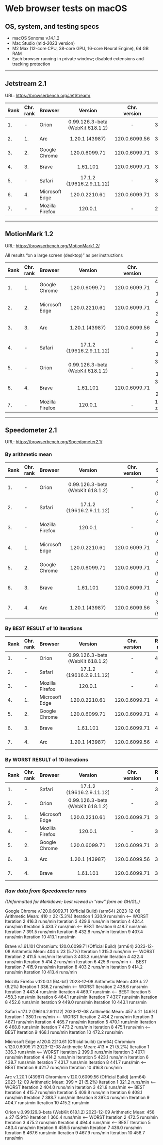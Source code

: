 # Web browser tests on macOS

## OS, system, and testing specs

- macOS Sonoma v.14.1.2
- Mac Studio (mid-2023 version)
- M2 Max (12-core CPU, 38-core GPU, 16-core Neural Engine), 64 GB RAM
- Each browser running in private window; disabled extensions and tracking protection

----

## Jetstream 2.1

URL: https://browserbench.org/JetStream/

| Rank | Chr.<br>rank | Browser | Version | Chr.<br>version | Score | Date |
|:--|:--|:--|:-:|:-:|:-:|:-:|
| 1. | - | Orion | 0.99.126.3-beta (WebKit 618.1.2) | - | 366.347 | 2023-12-09 |
| 2. | 1. | Arc | 1.20.1 (43987) | 120.0.6099.56 | 357.824 | 2023-12-09 |
| 3. | 2. | Google Chrome | 120.0.6099.71 | 120.0.6099.71 | 357.274 | 2023-12-08 |
| 4. | 3. | Brave | 1.61.101 | 120.0.6099.71 | 355.752 | 2023-12-08 |
| 5. | - | Safari | 17.1.2 (19616.2.9.11.12) | - | 350.381 | 2023-12-08 |
| 6. | 4. | Microsoft Edge | 120.0.2210.61 | 120.0.6099.71 | 338.623 | 2023-12-08 |
| 7. | - | Mozilla Firefox | 120.0.1 | - | 239.182 | 2023-12-08 |

----

## MotionMark 1.2

URL: https://browserbench.org/MotionMark1.2/

All results “on a large screen (desktop)” as per instructions

| Rank | Chr.<br>rank | Browser | Version | Chr.<br>version | Score | Date |
|:--|:--|:--|:-:|:-:|:-:|:-:|
| 1. | 1. | Google Chrome | 120.0.6099.71 | 120.0.6099.71 | 4864.02 ± 11.71% | 2023-12-08 |
| 2. | 2. | Microsoft Edge | 120.0.2210.61 | 120.0.6099.71 | 4583.58 ± 22.42% | 2023-12-08 |
| 3. | 3. | Arc | 1.20.1 (43987) | 120.0.6099.56 | 4497.63 ± 14.03% | 2023-12-09 |
| 4. | - | Safari | 17.1.2 (19616.2.9.11.12) | - | 4461.82 ± 15.68% | 2023-12-08 |
| 5. | - | Orion | 0.99.126.3-beta (WebKit 618.1.2) | - | 3753.71 ± 19.97% | 2023-12-09 |
| 6. | 4. | Brave | 1.61.101 | 120.0.6099.71 | 3632.97 ± 27.96% | 2023-12-08 |
| 7. | - | Mozilla Firefox | 120.0.1 | - | 1800.21 ± 2.34% | 2023-12-08 |

----

## Speedometer 2.1

URL: https://browserbench.org/Speedometer2.1/

### By arithmetic mean

| Rank | Chr.<br>rank | Browser | Version | Chr.<br>version | Score | Date |
|:--|:--|:--|:-:|:-:|:-:|:-:|
| 1. | - | Orion | 0.99.126.3-beta (WebKit 618.1.2) | - | 458 ± 27 (5.9%) | 2023-12-09 |
| 2. | - | Safari | 17.1.2 (19616.2.9.11.12) | - | 457 ± 21 (4.6%) | 2023-12-08 |
| 3. | - | Mozilla Firefox | 120.0.1 | - | 439 ± 27 (6.2%) | 2023-12-08 |
| 4. | 1. | Microsoft Edge | 120.0.2210.61 | 120.0.6099.71 | 413 ± 21 (5.2%) | 2023-12-08 |
| 5. | 2. | Google Chrome | 120.0.6099.71 | 120.0.6099.71 | 410 ± 22 (5.3%) | 2023-12-08 |
| 6. | 3. | Brave | 1.61.101 | 120.0.6099.71 | 404 ± 23 (5.7%) | 2023-12-08 |
| 7. | 4. | Arc | 1.20.1 (43987) | 120.0.6099.56 | 399 ± 21 (5.2%) | 2023-12-09 |

### By BEST RESULT of 10 iterations

| Rank | Chr.<br>rank | Browser | Version | Chr.<br>version | Runs/<br>min. | Date |
|:--|:--|:--|:-:|:-:|:-:|:-:|
| 1. | - | Orion | 0.99.126.3-beta (WebKit 618.1.2) | - | 494.4 | 2023-12-09 |
| 2. | - | Safari | 17.1.2 (19616.2.9.11.12) | - | 475.1 | 2023-12-08 |
| 3. | - | Mozilla Firefox | 120.0.1 | - | 469.7 | 2023-12-08 |
| 4. | 1. | Microsoft Edge | 120.0.2210.61 | 120.0.6099.71 | 441.7 | 2023-12-08 |
| 5. | 2. | Google Chrome | 120.0.6099.71 | 120.0.6099.71 | 433.7 | 2023-12-08 |
| 6. | 3. | Brave | 1.61.101 | 120.0.6099.71 | 425.6 | 2023-12-08 |
| 7. | 4. | Arc | 1.20.1 (43987) | 120.0.6099.56 | 421.8 | 2023-12-09 |

### By WORST RESULT of 10 iterations

| Rank | Chr.<br>rank | Browser | Version | Chr.<br>version | Runs/<br>min. | Date |
|:--|:--|:--|:-:|:-:|:-:|:-:|
| 1. | - | Safari | 17.1.2 (19616.2.9.11.12) | - | 380.1 | 2023-12-08 |
| 2. | - | Orion | 0.99.126.3-beta (WebKit 618.1.2) | - | 360.4 | 2023-12-09 |
| 3. | 1. | Microsoft Edge | 120.0.2210.61 | 120.0.6099.71 | 336.3 | 2023-12-08 |
| 4. | - | Mozilla Firefox | 120.0.1 | - | 336.2 | 2023-12-08 |
| 5. | 2. | Google Chrome | 120.0.6099.71 | 120.0.6099.71 | 330.9 | 2023-12-08 |
| 6. | 3. | Arc | 1.20.1 (43987) | 120.0.6099.56 | 321.2 | 2023-12-09 |
| 7. | 4. | Brave | 1.61.101 | 120.0.6099.71 | 315.3 | 2023-12-08 |

### *Raw data from Speedometer runs*

*(Unformatted for Markdown; best viewed in “raw” form on GH/GL.)*

Google Chrome v.120.0.6099.71 (Official Build) (arm64)
2023-12-08
Arithmetic Mean: 410 ± 22 (5.3%)
Iteration 1	330.9 runs/min	<-- WORST
Iteration 2	416.3 runs/min
Iteration 3	429.6 runs/min
Iteration 4	424.4 runs/min
Iteration 5	433.7 runs/min	<-- BEST
Iteration 6	418.7 runs/min
Iteration 7	391.5 runs/min
Iteration 8	432.8 runs/min
Iteration 9	407.4 runs/min
Iteration 10	413.1 runs/min

Brave v.1.61.101 Chromium: 120.0.6099.71 (Official Build) (arm64)
2023-12-08
Arithmetic Mean: 404 ± 23 (5.7%)
Iteration 1	315.3 runs/min	<-- WORST
Iteration 2	411.5 runs/min
Iteration 3	403.3 runs/min
Iteration 4	422.4 runs/min
Iteration 5	414.2 runs/min
Iteration 6	425.6 runs/min	<-- BEST
Iteration 7	415.9 runs/min
Iteration 8	403.2 runs/min
Iteration 9	414.2 runs/min
Iteration 10	413.4 runs/min

Mozilla Firefox v.120.0.1 (64-bit)
2023-12-08
Arithmetic Mean: 439 ± 27 (6.2%)
Iteration 1	336.2 runs/min	<-- WORST
Iteration 2	438.6 runs/min
Iteration 3	443.4 runs/min
Iteration 4	469.7 runs/min	<-- BEST
Iteration 5	458.3 runs/min
Iteration 6	464.1 runs/min
Iteration 7	437.7 runs/min
Iteration 8	452.6 runs/min
Iteration 9	449.0 runs/min
Iteration 10	443.1 runs/min

Safari v.17.1.2 (19616.2.9.11.12)
2023-12-08
Arithmetic Mean: 457 ± 21 (4.6%)
Iteration 1	380.1 runs/min	<-- WORST
Iteration 2	434.2 runs/min
Iteration 3	467.1 runs/min
Iteration 4	465.7 runs/min
Iteration 5	470.1 runs/min
Iteration 6	468.8 runs/min
Iteration 7	473.2 runs/min
Iteration 8	475.1 runs/min	<-- BEST
Iteration 9	468.1 runs/min
Iteration 10	472.2 runs/min

Microsoft Edge v.120.0.2210.61 (Official build) (arm64)
Chromium v.120.0.6099.71
2023-12-08
Arithmetic Mean: 413 ± 21 (5.2%)
Iteration 1	336.3 runs/min	<-- WORST
Iteration 2	399.9 runs/min
Iteration 3	407.1 runs/min
Iteration 4	414.2 runs/min
Iteration 5	423.1 runs/min
Iteration 6	438.7 runs/min
Iteration 7	431.7 runs/min
Iteration 8	441.7 runs/min	<-- BEST
Iteration 9	421.7 runs/min
Iteration 10	416.8 runs/min

Arc v.1.20.1 (43987)
Chromium v.120.0.6099.56 (Official Build) (arm64)
2023-12-09
Arithmetic Mean: 399 ± 21 (5.2%)
Iteration 1	321.2 runs/min	<-- WORST
Iteration 2	404.0 runs/min
Iteration 3	421.8 runs/min	<-- BEST
Iteration 4	415.7 runs/min
Iteration 5	409.8 runs/min
Iteration 6	408.1 runs/min
Iteration 7	388.7 runs/min
Iteration 8	397.4 runs/min
Iteration 9	404.7 runs/min
Iteration 10	415.2 runs/min

Orion v.0.99.126.3-beta (WebKit 618.1.2)
2023-12-09
Arithmetic Mean: 458 ± 27 (5.9%)
Iteration 1	360.4 runs/min	<-- WORST
Iteration 2	472.5 runs/min
Iteration 3	475.2 runs/min
Iteration 4	494.4 runs/min	<-- BEST
Iteration 5	483.4 runs/min
Iteration 6	459.5 runs/min
Iteration 7	436.0 runs/min
Iteration 8	467.6 runs/min
Iteration 9	467.9 runs/min
Iteration 10	458.7 runs/min
